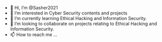 - 👋 Hi, I’m @Sasher2021
- 👀 I’m interested in  Cyber Security contents and projects
- 🌱 I’m currently learning Ethical Hacking and Information Security.
- 💞️ I’m looking to collaborate on projects relating to Ethical Hacking and Information Security.
- 📫 How to reach me ...

<!---
Sasher2021/Sasher2021 is a ✨ special ✨ repository because its `README.md` (this file) appears on your GitHub profile.
You can click the Preview link to take a look at your changes.
--->
